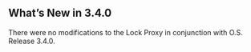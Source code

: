 ## What’s New in 3.4.0

There were no modifications to the Lock Proxy in conjunction with O.S. Release 3.4.0.